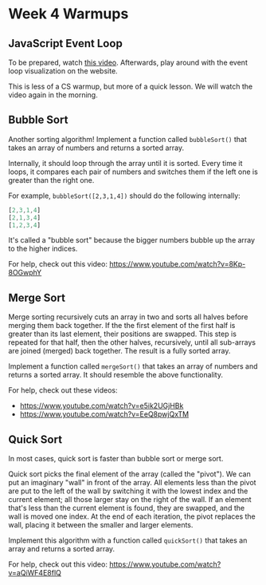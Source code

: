 # Week 4 Warmups
## JavaScript Event Loop
To be prepared, watch [this video](http://latentflip.com/loupe). Afterwards, play around with the event loop visualization on the website.

This is less of a CS warmup, but more of a quick lesson. We will watch the video again in the morning.

## Bubble Sort
Another sorting algorithm! Implement a function called `bubbleSort()` that takes an array of numbers and returns a sorted array.

Internally, it should loop through the array until it is sorted. Every time it loops, it compares each pair of numbers and switches them if the left one is greater than the right one.

For example, `bubbleSort([2,3,1,4])` should do the following internally:

```javascript
[2,3,1,4]
[2,1,3,4]
[1,2,3,4]
```

It's called a "bubble sort" because the bigger numbers bubble up the array to the higher indices.

For help, check out this video: https://www.youtube.com/watch?v=8Kp-8OGwphY

## Merge Sort
Merge sorting recursively cuts an array in two and sorts all halves before merging them back together. If the the first element of the first half is greater than its last element, their positions are swapped. This step is repeated for that half, then the other halves, recursively, until all sub-arrays are joined (merged) back together. The result is a fully sorted array.

Implement a function called `mergeSort()` that takes an array of numbers and returns a sorted array. It should resemble the above functionality.

For help, check out these videos:

- https://www.youtube.com/watch?v=e5ik2UGjHBk
- https://www.youtube.com/watch?v=EeQ8pwjQxTM

## Quick Sort
In most cases, quick sort is faster than bubble sort or merge sort.

Quick sort picks the final element of the array (called the "pivot"). We can put an imaginary "wall" in front of the array. All elements less than the pivot are put to the left of the wall by switching it with the lowest index and the current element; all those larger stay on the right of the wall. If an element that's less than the current element is found, they are swapped, and the wall is moved one index. At the end of each iteration, the pivot replaces the wall, placing it between the smaller and larger elements.

Implement this algorithm with a function called `quickSort()` that takes an array and returns a sorted array.

For help, check out this video: https://www.youtube.com/watch?v=aQiWF4E8flQ